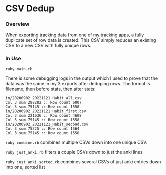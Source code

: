 # CSV Dedup

### Overview
When exporting tracking data from one of my tracking apps, a fully duplicate set of row data is created. This CSV simply reduces an existing CSV to a new CSV with fully unique rows.

### In Use
`ruby main.rb`

There is some debugging logs in the output which I used to prove that the data was the same in my 3 exports after deduping rows. The format is filename, then before stats, then after stats:

```log
in/20200902_20221121_Habit_all.csv
Col 3 sum 288282 :: Row count 6007
Col 3 sum 75145 :: Row count 1558
in/20200902_20221121_Habit_first.csv
Col 3 sum 221636 :: Row count 4608
Col 3 sum 75145 :: Row count 1558
in/20200902_20221121_Habit_second.csv
Col 3 sum 75325 :: Row count 1564
Col 3 sum 75145 :: Row count 1558
```

`ruby combine.rb` combines multiple CSVs down into one unique CSV.

`ruby just_anki.rb` filters a couple CSVs down to just the anki lines

`ruby just_anki_sorted.rb` combines several CSVs of just anki entries down into one, sorted list
